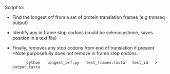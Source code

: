 
Script to:
- Find the longest orf from a set of protein translation frames (e.g transeq output) 
- Identify any in frame stop codons (could be selenocysteine, saves position in a text file)
- Finally, removes any stop codons from end of translation if present *Note purposefully does not remove in frame stop 
codons. <br />


            python   longest_orf.py   test_frames.fasta   test_id   >  output.fasta 

